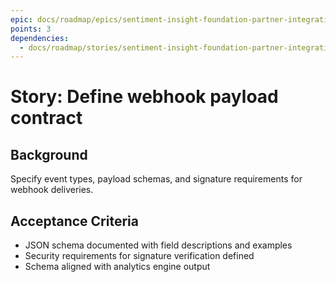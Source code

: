 ```yaml
---
epic: docs/roadmap/epics/sentiment-insight-foundation-partner-integrations.md
points: 3
dependencies:
  - docs/roadmap/stories/sentiment-insight-foundation-partner-integrations-01-developer-brief.md
---
```

# Story: Define webhook payload contract

## Background
Specify event types, payload schemas, and signature requirements for webhook deliveries.

## Acceptance Criteria
- JSON schema documented with field descriptions and examples
- Security requirements for signature verification defined
- Schema aligned with analytics engine output
